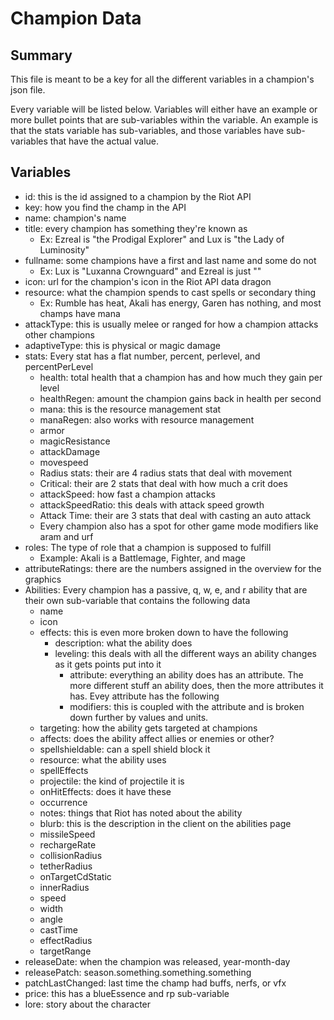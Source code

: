 # Champion Data

## Summary
This file is meant to be a key for all the different variables in a champion's json file.


Every variable will be listed below. Variables will either have an example or more bullet points that are sub-variables within the variable. An example is that the stats variable has sub-variables, and those variables have sub-variables that have the actual value.

## Variables
* id: this is the id assigned to a champion by the Riot API
* key: how you find the champ in the API
* name: champion's name
* title: every champion has something they're known as
    * Ex: Ezreal is "the Prodigal Explorer" and Lux is "the Lady of Luminosity"
* fullname: some champions have a first and last name and some do not
    * Ex: Lux is "Luxanna Crownguard" and Ezreal is just ""
* icon: url for the champion's icon in the Riot API data dragon
* resource: what the champion spends to cast spells or secondary thing
    * Ex: Rumble has heat, Akali has energy, Garen has nothing, and most champs have mana
* attackType: this is usually melee or ranged for how a champion attacks other champions
* adaptiveType: this is physical or magic damage
* stats: Every stat has a flat number, percent, perlevel, and percentPerLevel
    * health: total health that a champion has and how much they gain per level
    * healthRegen: amount the champion gains back in health per second
    * mana: this is the resource management stat
    * manaRegen: also works with resource management
    * armor
    * magicResistance
    * attackDamage
    * movespeed
    * Radius stats: their are 4 radius stats that deal with movement
    * Critical: their are 2 stats that deal with how much a crit does
    * attackSpeed: how fast a champion attacks
    * attackSpeedRatio: this deals with attack speed growth
    * Attack Time: their are 3 stats that deal with casting an auto attack
    * Every champion also has a spot for other game mode modifiers like aram and urf
* roles: The type of role that a champion is supposed to fulfill
    * Example: Akali is a Battlemage, Fighter, and mage
* attributeRatings: there are the numbers assigned in the overview for the graphics
* Abilities: Every champion has a passive, q, w, e, and r ability that are their own sub-variable that contains the following data
    * name
    * icon
    * effects: this is even more broken down to have the following
        * description: what the ability does
        * leveling: this deals with all the different ways an ability changes as it gets points put into it
            * attribute: everything an ability does has an attribute. The more different stuff an ability does, then the more attributes it has. Evey attribute has the following
            * modifiers: this is coupled with the attribute and is broken down further by values and units.
    * targeting: how the ability gets targeted at champions
    * affects: does the ability affect allies or enemies or other?
    * spellshieldable: can a spell shield block it
    * resource: what the ability uses
    * spellEffects
    * projectile: the kind of projectile it is
    * onHitEffects: does it have these
    * occurrence
    * notes: things that Riot has noted about the ability
    * blurb: this is the description in the client on the abilities page
    * missileSpeed
    * rechargeRate
    * collisionRadius
    * tetherRadius
    * onTargetCdStatic
    * innerRadius
    * speed
    * width
    * angle
    * castTime
    * effectRadius
    * targetRange
* releaseDate: when the champion was released, year-month-day
* releasePatch: season.something.something.something
* patchLastChanged: last time the champ had buffs, nerfs, or vfx
* price: this has a blueEssence and rp sub-variable
* lore: story about the character  